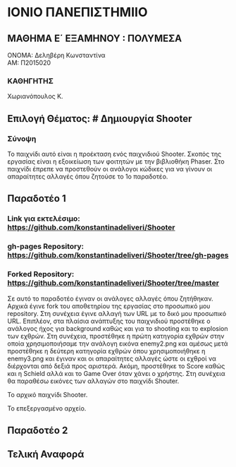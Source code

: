 # ΙΟΝΙΟ ΠΑΝΕΠΙΣΤΗΜΙΙΟ
## ΜΑΘΗΜΑ Ε΄ ΕΞΑΜΗΝΟΥ : ΠΟΛΥΜΕΣΑ
ΟΝΟΜΑ: Δεληβέρη Κωνσταντίνα <br>
ΑΜ: Π2015020

 ### ΚΑΘΗΓΗΤΗΣ
Χωριανόπουλος Κ.

## Επιλογή Θέματος: # Δημιουργία Shooter

### Σύνοψη
 Το παιχνίδι αυτό είναι η προέκταση ενός παιχνιδιού Shooter. Σκοπός της εργασίας είναι η εξοικείωση των φοιτητών με την βιβλιοθήκη Phaser.
Στο παιχνίδι έπρεπε να προστεθούν οι ανάλογοι κώδικες για να γίνουν οι απαραίτητες αλλαγές όπου ζητούσε το 1ο παραδοτέο.

## Παραδοτέο 1


### Link για εκτελέσιμο: https://github.com/konstantinadeliveri/Shooter
### gh-pages Repository: https://github.com/konstantinadeliveri/Shooter/tree/gh-pages
### Forked Repository: https://github.com/konstantinadeliveri/Shooter/tree/master

Σε αυτό το παραδοτέο έγιναν οι ανάλογες αλλαγές όπου ζητήθηκαν. Αρχικά έγινε fork του αποθετηρίου της εργασίας στο προσωπικό μου repository. Στη συνέχεια έγινε αλλαγή των URL με το δικό μου προσωπικό URL. Επιπλέον, στα πλαίσια ανάπτυξης του παιχνιδιού προστέθηκε ο ανάλογος ήχος για background καθώς και για το shooting και το explosion των εχθρών. Στη συνέχεια, προστέθηκε η πρώτη κατηγορία εχθρών στην οποία χρησιμοποιήσαμε την ανάλογη εικόνα enemy2.png και αμέσως μετά προστέθηκε η δεύτερη κατηγορία εχθρών όπου χρησιμοποιήθηκε η enemy3.png και έγιναν και οι απαραίτητες αλλαγές ώστε οι εχθροί να διέρχονται από δεξιά προς αριστερά. Ακόμη, προστέθηκε το Score καθώς και η Schield αλλά και το Game Over όταν χάνει ο χρήστης.
Στη συνέχεια θα παραθέσω εικόνες των αλλαγών στο παιχνίδι Shouter.


Το αρχικό παιχνίδι Shooter.



Το επεξεργασμένο αρχείο.





## Παραδοτέο 2

## Τελική Αναφορά
